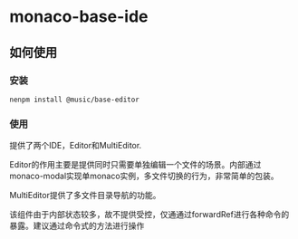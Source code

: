 # monaco-base-ide

## 如何使用

### 安装

```
nenpm install @music/base-editor
```

### 使用

提供了两个IDE，Editor和MultiEditor.

Editor的作用主要是提供同时只需要单独编辑一个文件的场景。内部通过monaco-modal实现单monaco实例，多文件切换的行为，非常简单的包装。

MultiEditor提供了多文件目录导航的功能。

该组件由于内部状态较多，故不提供受控，仅通通过forwardRef进行各种命令的暴露。建议通过命令式的方法进行操作
